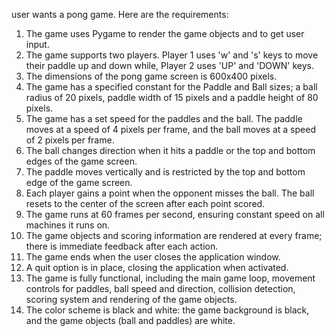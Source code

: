 user wants a pong game.  Here are the requirements:
1. The game uses Pygame to render the game objects and to get user input.
2. The game supports two players. Player 1 uses 'w' and 's' keys to move their paddle up and down while, Player 2 uses 'UP' and 'DOWN' keys.
3. The dimensions of the pong game screen is 600x400 pixels.
4. The game has a specified constant for the Paddle and Ball sizes; a ball radius of 20 pixels, paddle width of 15 pixels and a paddle height of 80 pixels.
5. The game has a set speed for the paddles and the ball. The paddle moves at a speed of 4 pixels per frame, and the ball moves at a speed of 2 pixels per frame. 
6. The ball changes direction when it hits a paddle or the top and bottom edges of the game screen.
7. The paddle moves vertically and is restricted by the top and bottom edge of the game screen.
8. Each player gains a point when the opponent misses the ball. The ball resets to the center of the screen after each point scored.
9. The game runs at 60 frames per second, ensuring constant speed on all machines it runs on.
10. The game objects and scoring information are rendered at every frame; there is immediate feedback after each action.
11. The game ends when the user closes the application window.
12. A quit option is in place, closing the application when activated. 
13. The game is fully functional, including the main game loop, movement controls for paddles, ball speed and direction, collision detection, scoring system and rendering of the game objects.
14. The color scheme is black and white: the game background is black, and the game objects (ball and paddles) are white.
